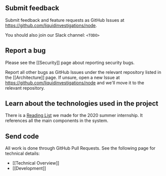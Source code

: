 ## Submit feedback

Submit feedback and feature requests as GitHub Issues at https://github.com/liquidinvestigations/node.

You should also join our Slack channel: `<TODO>`


## Report a bug

Please see the [[Security]] page about reporting security bugs.

Report all other bugs as GitHub Issues under the relevant repository listed in the 
[[Architecture]] page. If unsure, open a new Issue at https://github.com/liquidinvestigations/node and we'll move it to the  relevant repository.

## Learn about the technologies used in the project

There is a [Reading List](https://hackmd.io/upSx7g7qSYSjE0poRtprkQ?view) we made for the 2020 summer internship. It references all the main components in the system.

## Send code

All work is done through GitHub Pull Requests. See the following page for technical details:
- [[Technical Overview]]
- [[Development]]